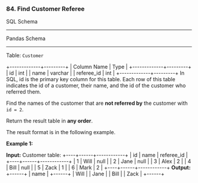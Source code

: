 ### 84\. Find Customer Referee

SQL Schema

* * *

Pandas Schema

* * *

Table: `Customer`

+-------------+---------+
| Column Name | Type    |
+-------------+---------+
| id          | int     |
| name        | varchar |
| referee\_id  | int     |
+-------------+---------+
In SQL, id is the primary key column for this table.
Each row of this table indicates the id of a customer, their name, and the id of the customer who referred them.

Find the names of the customer that are **not referred by** the customer with `id = 2`.

Return the result table in **any order**.

The result format is in the following example.

**Example 1:**

**Input:** 
Customer table:
+----+------+------------+
| id | name | referee\_id |
+----+------+------------+
| 1  | Will | null       |
| 2  | Jane | null       |
| 3  | Alex | 2          |
| 4  | Bill | null       |
| 5  | Zack | 1          |
| 6  | Mark | 2          |
+----+------+------------+
**Output:** 
+------+
| name |
+------+
| Will |
| Jane |
| Bill |
| Zack |
+------+
